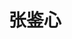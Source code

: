 ---
# Display name

title: 张鉴心
user_groups: ["Graduated Master Students"]



organizations:
- name: 2018-2021 

Interests:
- 

---